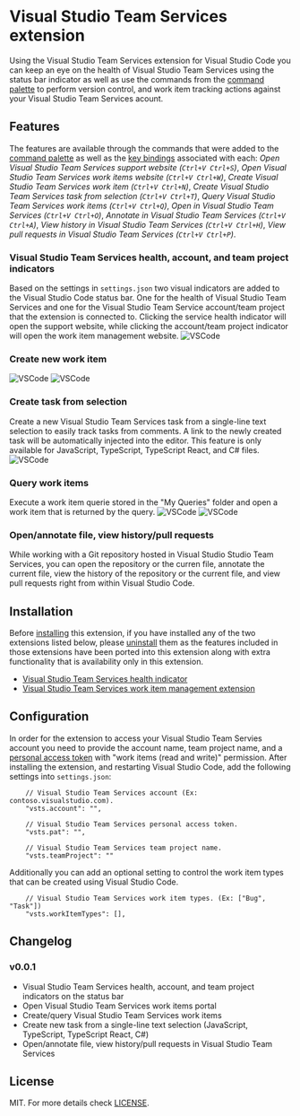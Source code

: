 # Visual Studio Team Services extension
Using the Visual Studio Team Services extension for Visual Studio Code you can keep an eye on the health of Visual Studio Team Services using the status bar indicator as well as use the commands from the [command palette](https://code.visualstudio.com/docs/editor/codebasics#_command-palette) to perform version control, and work item tracking actions against your Visual Studio Team Services acount.

## Features
The features are available through the commands that were added to the [command palette](https://code.visualstudio.com/Docs/editor/codebasics#_command-palette) as well as the [key bindings](https://code.visualstudio.com/docs/customization/keybindings) associated with each: *Open Visual Studio Team Services support website (`Ctrl+V Ctrl+S`)*, *Open Visual Studio Team Services work items website (`Ctrl+V Ctrl+W`)*, *Create Visual Studio Team Services work item (`Ctrl+V Ctrl+N`)*, *Create Visual Studio Team Services task from selection (`Ctrl+V Ctrl+T`)*, *Query Visual Studio Team Services work items (`Ctrl+V Ctrl+Q`)*, *Open in Visual Studio Team Services (`Ctrl+V Ctrl+O`)*, *Annotate in Visual Studio Team Services (`Ctrl+V Ctrl+A`)*, *View history in Visual Studio Team Services (`Ctrl+V Ctrl+H`)*, *View pull requests in Visual Studio Team Services (`Ctrl+V Ctrl+P`)*.

### Visual Studio Team Services health, account, and team project indicators
Based on the settings in ```settings.json``` two visual indicators are added to the Visual Studio Code status bar. One for the health of Visual Studio Team Services and one for the Visual Studio Team Service account/team project that the extension is connected to. Clicking the service health indicator will open the support website, while clicking the account/team project indicator will open the work item management website.
![VSCode](assets/vscode1.png)
### Create new work item
![VSCode](assets/vscode4.png)
![VSCode](assets/vscode5.png)
### Create task from selection
Create a new Visual Studio Team Services task from a single-line text selection to easily track tasks from comments. A link to the newly created task will be automatically injected into the editor. This feature is only available for JavaScript, TypeScript, TypeScript React, and C# files.
![VSCode](assets/vscode6.png)
### Query work items
Execute a work item querie stored in the "My Queries" folder and open a work item that is returned by the query.
![VSCode](assets/vscode2.png)
![VSCode](assets/vscode3.png)
### Open/annotate file, view history/pull requests
While working with a Git repository hosted in Visual Studio Studio Team Services, you can open the repository or the curren file, annotate the current file, view the history of the repository or the current file, and view pull requests right from within Visual Studio Code. 

## Installation
Before [installing](https://code.visualstudio.com/docs/editor/extension-gallery#_browse-extensions) this extension, if you have installed any of the two extensions listed below, please  [uninstall](https://code.visualstudio.com/docs/editor/extension-gallery#_uninstall-an-extension) them as the features included in those extensions have been ported into this extension along with extra functionality that is availability only in this extension.
* [Visual Studio Team Services health indicator](https://marketplace.visualstudio.com/items/lszomoru.vscode-vsts-status)
* [Visual Studio Team Services work item management extension](https://marketplace.visualstudio.com/items/lszomoru.vscode-vsts-workitems)

## Configuration 
In order for the extension to access your Visual Studio Team Servies account you need to provide the account name, team project name, and a [personal access token](https://www.visualstudio.com/en-us/news/2015-jul-7-vso.aspx) with "work items (read and write)" permission. After installing the extension, and restarting Visual Studio Code, add the following settings into ```settings.json```:
```
	// Visual Studio Team Services account (Ex: contoso.visualstudio.com).
	"vsts.account": "",

	// Visual Studio Team Services personal access token.
	"vsts.pat": "",

	// Visual Studio Team Services team project name.
	"vsts.teamProject": ""
```
Additionally you can add an optional setting to control the work item types that can be created using Visual Studio Code.
```
	// Visual Studio Team Services work item types. (Ex: ["Bug", "Task"])
	"vsts.workItemTypes": [],
```

## Changelog
### v0.0.1
* Visual Studio Team Services health, account, and team project indicators on the status bar
* Open Visual Studio Team Services work items portal
* Create/query Visual Studio Team Services work items
* Create new task from a single-line text selection (JavaScript, TypeScript, TypeScript React, C#)
* Open/annotate file, view history/pull requests in Visual Studio Team Services

## License
MIT. For more details check [LICENSE](LICENSE).
